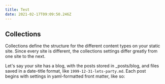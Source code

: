 ```yaml
---
title: Test
date: 2021-02-17T09:09:50.246Z
---
```

## Collections
Collections define the structure for the different content types on your static site. Since every site is different, the collections settings differ greatly from one site to the next.

Let's say your site has a blog, with the posts stored in _posts/blog, and files saved in a date-title format, like `1999-12-31-lets-party.md`. Each post begins with settings in yaml-formatted front matter, like so: